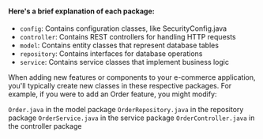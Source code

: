 #### Here's a brief explanation of each package:

* ``config``: Contains configuration classes, like SecurityConfig.java
* ``controller``: Contains REST controllers for handling HTTP requests
* ``model``: Contains entity classes that represent database tables
* ``repository``: Contains interfaces for database operations
* ``service``: Contains service classes that implement business logic

When adding new features or components to your e-commerce application, you'll typically create new classes in these respective packages. For example, if you were to add an Order feature, you might modify:

``Order.java`` in the model package
``OrderRepository.java`` in the repository package
``OrderService.java`` in the service package
``OrderController.java`` in the controller package

